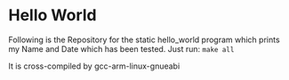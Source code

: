 Hello World
===========

Following is the Repository for the static hello_world program which prints my Name and Date which has been tested. Just run:
`make all`

It is cross-compiled by gcc-arm-linux-gnueabi
